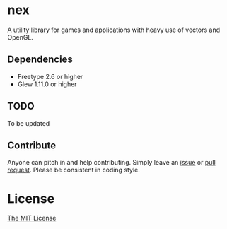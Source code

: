 nex
===

A utility library for games and applications with heavy use of vectors and OpenGL.

## Dependencies

- Freetype 2.6 or higher
- Glew 1.11.0 or higher

## TODO

To be updated

## Contribute

Anyone can pitch in and help contributing. Simply leave an [issue](/new/issues) or [pull request](pulls). Please be consistent in coding style.

# License

[The MIT License](LICENSE)
